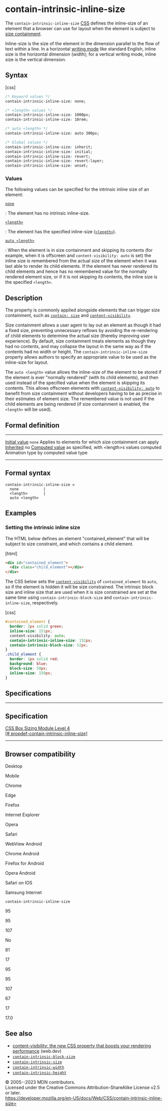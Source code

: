 contain-intrinsic-inline-size
=============================

The `contain-intrinsic-inline-size`
[CSS](https://developer.mozilla.org/en-US/docs/Web/CSS) [](css_logical_properties_and_values.md) defines the inline-size of
an element that a browser can use for layout when the element is subject
to [size containment](css_containment.md#size_containment).

Inline-size is the size of the element in the dimension parallel to the
flow of text within a line. In a horizontal [writing mode](writing-mode.md)
like standard English, inline size is the horizontal dimension (width);
for a vertical writing mode, inline size is the vertical dimension.

Syntax
------

[css]

```css
/* Keyword values */
contain-intrinsic-inline-size: none;

/* <length> values */
contain-intrinsic-inline-size: 1000px;
contain-intrinsic-inline-size: 10rem;

/* auto <length> */
contain-intrinsic-inline-size: auto 300px;

/* Global values */
contain-intrinsic-inline-size: inherit;
contain-intrinsic-inline-size: initial;
contain-intrinsic-inline-size: revert;
contain-intrinsic-inline-size: revert-layer;
contain-intrinsic-inline-size: unset;
```

### Values

The following values can be specified for the intrinsic inline size of
an element:

[`none`](#none)

:   The element has no intrinsic inline-size.

[`<length>`](#length)

:   The element has the specified inline-size ([`<length>`](length.md)).

[`auto <length>`](#auto_length)

:   When the element is in size containment and skipping its contents
    (for example, when it is offscreen and `content-visibility: auto` is
    set) the inline size is remembered from the actual size of the
    element when it was last able to render its child elements. If the
    element has never rendered its child elements and hence has no
    remembered value for the normally rendered element size, or if it is
    not skipping its contents, the inline size is the specified
    `<length>`.

Description
-----------

The property is commonly applied alongside elements that can trigger
size containment, such as [`contain: size`](contain.md) and
[`content-visibility`](content-visibility.md).

Size containment allows a user agent to lay out an element as though it
had a fixed size, preventing unnecessary reflows by avoiding the
re-rendering of child elements to determine the actual size (thereby
improving user experience). By default, size containment treats elements
as though they had no contents, and may collapse the layout in the same
way as if the contents had no width or height. The
`contain-intrinsic-inline-size` property allows authors to specify an
appropriate value to be used as the inline-size for layout.

The `auto <length>` value allows the inline-size of the element to be
stored if the element is ever \"normally rendered\" (with its child
elements), and then used instead of the specified value when the element
is skipping its contents. This allows offscreen elements with
[`content-visibility: auto`](content-visibility.md) to benefit from size
containment without developers having to be as precise in their
estimates of element size. The remembered value is not used if the child
elements are being rendered (if size containment is enabled, the
`<length>` will be used).

Formal definition
-----------------

  ---------------------------------- ------------------------------------------------
  [Initial value](initial_value.md)     `none`
  Applies to                         elements for which size containment can apply
  [Inherited](inheritance.md)           no
  [Computed value](computed_value.md)   as specified, with \<length\>s values computed
  Animation type                     by computed value type
  ---------------------------------- ------------------------------------------------

Formal syntax
-------------

```
contain-intrinsic-inline-size = 
  none           |
  <length>       |
  auto <length>  
```

Examples
--------

### Setting the intrinsic inline size

The HTML below defines an element \"contained\_element\" that will be
subject to size constraint, and which contains a child element.

[html]

```html
<div id="contained_element">
  <div class="child_element"></div>
</div>
```

The CSS below sets the [`content-visibility`](content-visibility.md) of
`contained_element` to `auto`, so if the element is hidden it will be
size constrained. The intrinsic block size and inline size that are used
when it is size constrained are set at the same time using
`contain-intrinsic-block-size` and `contain-intrinsic-inline-size`,
respectively.

[css]

```css
#contained_element {
  border: 2px solid green;
  inline-size: 151px;
  content-visibility: auto;
  contain-intrinsic-inline-size: 152px;
  contain-intrinsic-block-size: 52px;
}
.child_element {
  border: 1px solid red;
  background: blue;
  block-size: 50px;
  inline-size: 150px;
}
```

Specifications
--------------

  -------------------------------------------------------------------------------------------------------------------------------

Specification
  -------------------------------------------------------------------------------------------------------------------------------

  [CSS Box Sizing Module Level 4\
  [\#
  propdef-contain-intrinsic-inline-size]](https://drafts.csswg.org/css-sizing-4/#propdef-contain-intrinsic-inline-size)

  -------------------------------------------------------------------------------------------------------------------------------

Browser compatibility
---------------------

Desktop

Mobile

Chrome

Edge

Firefox

Internet Explorer

Opera

Safari

WebView Android

Chrome Android

Firefox for Android

Opera Android

Safari on IOS

Samsung Internet

`contain-intrinsic-inline-size`

95

95

107

No

81

17

95

95

107

67

17

17.0

See also
--------

- [content-visibility: the new CSS property that boosts your rendering
    performance](https://web.dev/content-visibility/) (web.dev)
- [`contain-intrinsic-block-size`](contain-intrinsic-block-size.md)
- [`contain-intrinsic-size`](contain-intrinsic-size.md)
- [`contain-intrinsic-width`](contain-intrinsic-width.md)
- [`contain-intrinsic-height`](contain-intrinsic-height.md)

© 2005--2023 MDN contributors.\
Licensed under the Creative Commons Attribution-ShareAlike License v2.5
or later.\
https://developer.mozilla.org/en-US/docs/Web/CSS/contain-intrinsic-inline-size>
